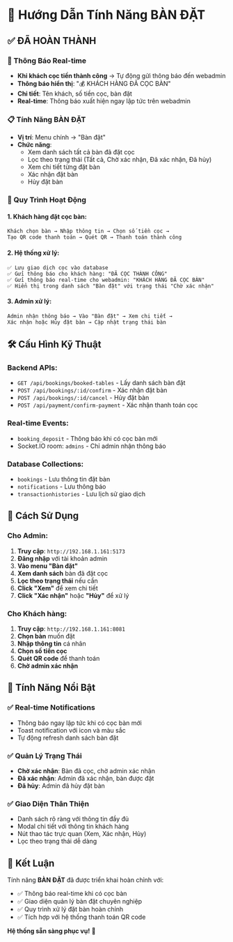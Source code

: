 # 🎯 Hướng Dẫn Tính Năng BÀN ĐẶT

## ✅ **ĐÃ HOÀN THÀNH**

### **🔔 Thông Báo Real-time**
- **Khi khách cọc tiền thành công** → Tự động gửi thông báo đến webadmin
- **Thông báo hiển thị**: "💰 KHÁCH HÀNG ĐÃ CỌC BÀN"
- **Chi tiết**: Tên khách, số tiền cọc, bàn đặt
- **Real-time**: Thông báo xuất hiện ngay lập tức trên webadmin

### **📋 Tính Năng BÀN ĐẶT**
- **Vị trí**: Menu chính → "Bàn đặt"
- **Chức năng**:
  - Xem danh sách tất cả bàn đã đặt cọc
  - Lọc theo trạng thái (Tất cả, Chờ xác nhận, Đã xác nhận, Đã hủy)
  - Xem chi tiết từng đặt bàn
  - Xác nhận đặt bàn
  - Hủy đặt bàn

### **🔄 Quy Trình Hoạt Động**

#### **1. Khách hàng đặt cọc bàn:**
```
Khách chọn bàn → Nhập thông tin → Chọn số tiền cọc → 
Tạo QR code thanh toán → Quét QR → Thanh toán thành công
```

#### **2. Hệ thống xử lý:**
```
✅ Lưu giao dịch cọc vào database
✅ Gửi thông báo cho khách hàng: "ĐÃ CỌC THÀNH CÔNG"
✅ Gửi thông báo real-time cho webadmin: "KHÁCH HÀNG ĐÃ CỌC BÀN"
✅ Hiển thị trong danh sách "Bàn đặt" với trạng thái "Chờ xác nhận"
```

#### **3. Admin xử lý:**
```
Admin nhận thông báo → Vào "Bàn đặt" → Xem chi tiết → 
Xác nhận hoặc Hủy đặt bàn → Cập nhật trạng thái bàn
```

## 🛠️ **Cấu Hình Kỹ Thuật**

### **Backend APIs:**
- `GET /api/bookings/booked-tables` - Lấy danh sách bàn đặt
- `POST /api/bookings/:id/confirm` - Xác nhận đặt bàn
- `POST /api/bookings/:id/cancel` - Hủy đặt bàn
- `POST /api/payment/confirm-payment` - Xác nhận thanh toán cọc

### **Real-time Events:**
- `booking_deposit` - Thông báo khi có cọc bàn mới
- Socket.IO room: `admins` - Chỉ admin nhận thông báo

### **Database Collections:**
- `bookings` - Lưu thông tin đặt bàn
- `notifications` - Lưu thông báo
- `transactionhistories` - Lưu lịch sử giao dịch

## 📱 **Cách Sử Dụng**

### **Cho Admin:**
1. **Truy cập**: `http://192.168.1.161:5173`
2. **Đăng nhập** với tài khoản admin
3. **Vào menu "Bàn đặt"**
4. **Xem danh sách** bàn đã đặt cọc
5. **Lọc theo trạng thái** nếu cần
6. **Click "Xem"** để xem chi tiết
7. **Click "Xác nhận"** hoặc **"Hủy"** để xử lý

### **Cho Khách hàng:**
1. **Truy cập**: `http://192.168.1.161:8081`
2. **Chọn bàn** muốn đặt
3. **Nhập thông tin** cá nhân
4. **Chọn số tiền cọc**
5. **Quét QR code** để thanh toán
6. **Chờ admin xác nhận**

## 🎯 **Tính Năng Nổi Bật**

### **✅ Real-time Notifications**
- Thông báo ngay lập tức khi có cọc bàn mới
- Toast notification với icon và màu sắc
- Tự động refresh danh sách bàn đặt

### **✅ Quản Lý Trạng Thái**
- **Chờ xác nhận**: Bàn đã cọc, chờ admin xác nhận
- **Đã xác nhận**: Admin đã xác nhận, bàn được đặt
- **Đã hủy**: Admin đã hủy đặt bàn

### **✅ Giao Diện Thân Thiện**
- Danh sách rõ ràng với thông tin đầy đủ
- Modal chi tiết với thông tin khách hàng
- Nút thao tác trực quan (Xem, Xác nhận, Hủy)
- Lọc theo trạng thái dễ dàng

## 🚀 **Kết Luận**

Tính năng **BÀN ĐẶT** đã được triển khai hoàn chỉnh với:
- ✅ Thông báo real-time khi có cọc bàn
- ✅ Giao diện quản lý bàn đặt chuyên nghiệp
- ✅ Quy trình xử lý đặt bàn hoàn chỉnh
- ✅ Tích hợp với hệ thống thanh toán QR code

**Hệ thống sẵn sàng phục vụ!** 🎉
